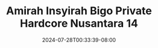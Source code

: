 --- 
title: "Amirah Insyirah Bigo Private Hardcore Nusantara 14"
description: "nonton bokeh Amirah Insyirah Bigo Private Hardcore Nusantara 14 dood   terbaru"
date: 2024-07-28T00:33:39-08:00
file_code: "t8bh84zv14up"
draft: false
cover: "a6ozqav1rwfxi69d.jpg"
tags: ["Amirah", "Insyirah", "Bigo", "Private", "Hardcore", "Nusantara", "bokep-indo", "bokep-viral", "bokep-ig"]
length: 98
fld_id: "1483924"
foldername: "Amirah insyirah"
categories: ["Amirah insyirah"]
views: 0
---